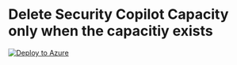 # **Delete Security Copilot Capacity only when the capacitiy exists**

[![Deploy to Azure](https://aka.ms/deploytoazurebutton)](https://portal.azure.com/#create/Microsoft.Template/uri/https://raw.githubusercontent.com/theseha/Copilot-for-Security-Plugin/main/LogicApps/AutoSCUDeletion/azuredeploy.json)
